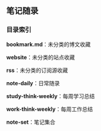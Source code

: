 ## 笔记随录

### 目录索引

**bookmark.md**：未分类的博文收藏

**website**：未分类的站点收藏

**rss**：未分类的订阅源收藏

**note-daily**：日常随录

**study-think-weekly**：每周学习总结

**work-think-weekly**：每周工作总结

**note-set**：笔记集合
